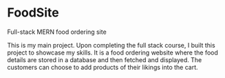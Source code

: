 # FoodSite
Full-stack MERN food ordering site

 This is my main project. Upon completing the full stack course, I built this project to showcase my skills. It is a food ordering website where the food details are stored in a database and then fetched and displayed. The customers can choose to add products of their likings into the cart.
